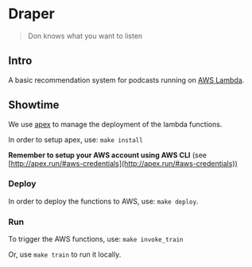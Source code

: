# Draper
> Don knows what you want to listen

## Intro

A basic recommendation system for podcasts running on [AWS Lambda](https://aws.amazon.com/lambda/).

## Showtime

We use [apex](https://apex.run) to manage the deployment of the lambda functions.

In order to setup apex, use: `make install`

**Remember to setup your AWS account using AWS CLI** (see [http://apex.run/#aws-credentials](http://apex.run/#aws-credentials))

### Deploy

In order to deploy the functions to AWS, use: `make deploy`.

### Run

To trigger the AWS functions, use: `make invoke_train`

Or, use `make train` to run it locally.
